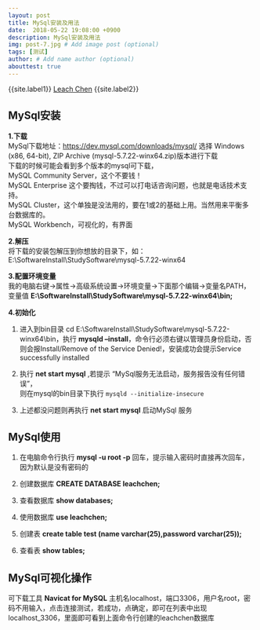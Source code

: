 ```yaml
---
layout: post
title: MySql安装及用法
date:  2018-05-22 19:08:00 +0900  
description: MySql安装及用法
img: post-7.jpg # Add image post (optional)
tags: [测试]
author: # Add name author (optional)
abouttest: true
---
```


{{site.label1}} <a href="https://leach-chen.github.io/" target="\_blank">Leach Chen</a> {{site.label2}}


## MySql安装 ##
**1.下载** <br>
<a href="http://www.jb51.net/article/89224.htm" style="text-decoration: none;" target="\_blank"  title="">MySql下载地址</a>：https://dev.mysql.com/downloads/mysql/ 选择 Windows (x86, 64-bit), ZIP Archive  (mysql-5.7.22-winx64.zip)版本进行下载 <br>
下载的时候可能会看到多个版本的mysql可下载，<br>
MySQL Community Server，这个不要钱！<br>
MySQL Enterprise 这个要掏钱，不过可以打电话咨询问题，也就是电话技术支持。<br>
MySQL Cluster，这个单独是没法用的，要在1或2的基础上用。当然用来平衡多台数据库的。<br>
MySQL Workbench，可视化的，有界面 <br>

**2.解压** <br>
将下载的安装包解压到你想放的目录下，如：E:\SoftwareInstall\StudySoftware\mysql-5.7.22-winx64 <br>

**3.配置环境变量** <br>
我的电脑右键->属性->高级系统设置->环境变量->下面那个编辑->变量名PATH，变量值 **E:\SoftwareInstall\StudySoftware\mysql-5.7.22-winx64\bin;** <br>

**4.初始化** <br>
1. 进入到bin目录 cd E:\SoftwareInstall\StudySoftware\mysql-5.7.22-winx64\bin，执行 **mysqld –install**，命令行必须右键以管理员身份启动，否则会报Install/Remove of the Service Denied!，安装成功会提示Service successfully installed

2. 执行 **net start mysql** ,若提示 “MySql服务无法启动，服务报告没有任何错误”，<br>则在mysql的bin目录下执行 ```mysqld --initialize-insecure```

3. 上述都没问题则再执行 **net start mysql** 启动MySql 服务


## MySql使用 ##

1. 在电脑命令行执行 **mysql -u root -p** 回车，提示输入密码时直接再次回车，因为默认是没有密码的

1. 创建数据库 **CREATE DATABASE leachchen;**

1. 查看数据库 **show databases;**

1. 使用数据库 **use leachchen;**

1. 创建表 **create table test (name varchar(25),password varchar(25));**

1. 查看表 **show tables;**

## MySql可视化操作 ##

可下载工具 **Navicat for MySQL** 主机名localhost，端口3306，用户名root，密码不用输入，点击连接测试，若成功，点确定，即可在列表中出现localhost_3306，里面即可看到上面命令行创建的leachchen数据库
